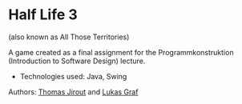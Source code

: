 # Half Life 3
(also known as All Those Territories)

A game created as a final assignment for the Programmkonstruktion (Introduction to Software Design) lecture.

* Technologies used: Java, Swing

Authors: [Thomas Jirout](https://github.com/schiru) and [Lukas Graf](https://bitbucket.org/lgraf/)
